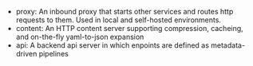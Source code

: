 - proxy: An inbound proxy that starts other services and routes http requests to them. Used in local and self-hosted environments.
- content: An HTTP content server supporting compression, cacheing, and on-the-fly yaml-to-json expansion
- api: A backend api server in which enpoints are defined as metadata-driven pipelines
